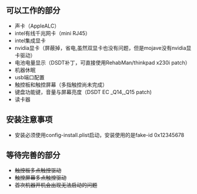 ## 可以工作的部分
* 声卡（AppleALC）
* intel有线千兆网卡（mini RJ45）
* intel集成显卡
* nvidia显卡（屏蔽掉，省电,虽然双显卡也没有问题，但是mojave没有nvidia显卡驱动）
* 电池电量显示（DSDT补丁，可直接使用RehabMan/thinkpad x230i patch）
* 机器休眠
* usb端口配置
* 触控板和触控屏幕（多指触控尚未完成）
* 键盘功能键，音量与屏幕亮度（DSDT EC _Q14,_Q15 patch)
* 读卡器

## 安装注意事项
* 安装必须使用config-install.plist启动，安装使用的是fake-id 0x12345678

## 等待完善的部分
* ~~触控板多点触控驱动~~
* ~~触控屏幕多点触控驱动~~
* ~~首次机器开机会出现无法启动的问题~~
